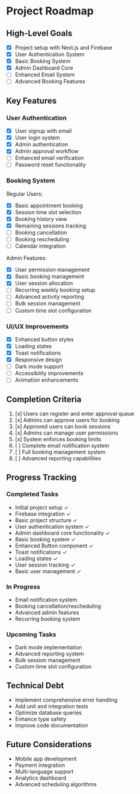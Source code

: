 # Project Roadmap

## High-Level Goals
- [x] Project setup with Next.js and Firebase
- [x] User Authentication System
- [x] Basic Booking System
- [x] Admin Dashboard Core
- [ ] Enhanced Email System
- [ ] Advanced Booking Features

## Key Features

### User Authentication
- [x] User signup with email
- [x] User login system
- [x] Admin authentication
- [x] Admin approval workflow
- [ ] Enhanced email verification
- [ ] Password reset functionality

### Booking System
Regular Users:
- [x] Basic appointment booking
- [x] Session time slot selection
- [x] Booking history view
- [x] Remaining sessions tracking
- [ ] Booking cancellation
- [ ] Booking rescheduling
- [ ] Calendar integration

Admin Features:
- [x] User permission management
- [x] Basic booking management
- [x] User session allocation
- [ ] Recurring weekly booking setup
- [ ] Advanced activity reporting
- [ ] Bulk session management
- [ ] Custom time slot configuration

### UI/UX Improvements
- [x] Enhanced button styles
- [x] Loading states
- [x] Toast notifications
- [x] Responsive design
- [ ] Dark mode support
- [ ] Accessibility improvements
- [ ] Animation enhancements

## Completion Criteria
1. [x] Users can register and enter approval queue
2. [x] Admins can approve users for booking
3. [x] Approved users can book sessions
4. [x] Admins can manage user permissions
5. [x] System enforces booking limits
6. [ ] Complete email notification system
7. [ ] Full booking management system
8. [ ] Advanced reporting capabilities

## Progress Tracking

### Completed Tasks
- Initial project setup ✓
- Firebase integration ✓
- Basic project structure ✓
- User authentication system ✓
- Admin dashboard core functionality ✓
- Basic booking system ✓
- Enhanced Button component ✓
- Toast notifications ✓
- Loading states ✓
- User session tracking ✓
- Basic user management ✓

### In Progress
- Email notification system
- Booking cancellation/rescheduling
- Advanced admin features
- Recurring booking system

### Upcoming Tasks
- Dark mode implementation
- Advanced reporting system
- Bulk session management
- Custom time slot configuration

## Technical Debt
- Implement comprehensive error handling
- Add unit and integration tests
- Optimize database queries
- Enhance type safety
- Improve code documentation

## Future Considerations
- Mobile app development
- Payment integration
- Multi-language support
- Analytics dashboard
- Advanced scheduling algorithms
